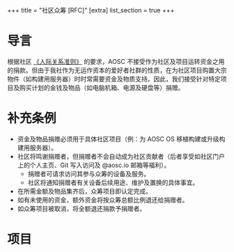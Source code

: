 +++
title = "社区众筹 [RFC]"
[extra]
list_section = true
+++

# 导言

根据社区 [《人际关系准则》](@/community/guidelines.md) 的要求，AOSC 不接受作为社区及项目运转资金之用的捐款。但由于我社作为无运作资本的爱好者社群的性质，在为社区项目购置大宗物件（如构建用服务器）时时常需要资金及物质支持。因此，我们接受针对特定项目及购买计划的金钱及物品（如电脑机箱、电源及硬盘等）捐赠。

# 补充条例

+ 资金及物品捐赠必须用于具体社区项目（例：为 AOSC OS 移植构建或升级构建用服务器）。
+ 社区将鸣谢捐赠者，但捐赠者不会自动成为社区贡献者（后者享受如社区门户上的个人主页、Git 写入访问及 @aosc.io 邮箱等福利）。
    - 捐赠者可请求访问其参与众筹的设备及服务。
    - 社区将通知捐赠者有关设备后续用途、维护及置换的具体事宜。
+ 在所需金额及物品集齐后，众筹项目即认定完成。
+ 如有未使用的资金，额外资金将按众筹总额比例退还给捐赠者。
+ 如众筹项目被取消，将全额退还捐款予捐赠者。

# 项目
